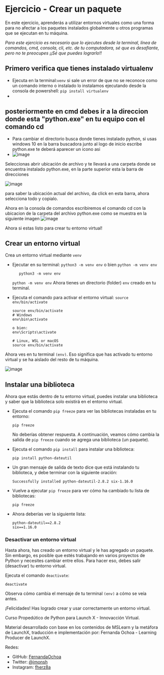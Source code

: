 # Ejercicio - Crear un paquete

En este ejercicio, aprenderás a utilizar entornos virtuales como una forma para no afectar a los paquetes instalados globalmente u otros programas que se ejecutan en tu máquina.

*Para este ejercicio es necesario que lo ejecutes desde la terminal, línea de comandos, cmd, consola, cli, etc. de tu computadora, sé que es desafíante, pero no te preocupes ¡¡Sé que puedes lograrlo!!*
## Primero verifica que tienes instalado virtualenv 

* Ejecuta en la terminal:``venv``  si sale un error de que no se reconoce como un comando interno o instalado lo instalamos ejecutando desde la consola de powershell: ``pip install virtualenv``
* 
## posteriormente en cmd debes ir a la direccion donde esta "python.exe" en tu equipo con el comando cd

* Para cambiar el directorio busca donde tienes instalado python, si usas windows 10 en la barra buscadora junto al logo de inicio escribe python.exe te deberá aparecer un icono asi
*  ![image](https://user-images.githubusercontent.com/99075419/154860417-00803c55-7465-4552-8e24-0182b7b96d10.png)

Seleccionas abrir ubicación de archivo y te llevará a una carpeta donde se encuentra instalado python.exe, en la parte superior esta la barra de direcciones

![image](https://user-images.githubusercontent.com/99075419/154860548-4991bde1-824e-48aa-800e-74c26510868b.png)

para saber la ubicación actual del archivo, da click en esta barra, ahora selecciona todo y copialo. 
 
 Ahora en la consola de comandos escribiremos el comando cd  con la ubicacion de la carpeta del archivo python.exe como se muestra en la siguiente imagen
 ![image](https://user-images.githubusercontent.com/99075419/154860683-108be036-1091-492e-b576-9c3350aeda2c.png)
 
Ahora si estas listo para crear tu entorno virtual!

## Crear un entorno virtual

Crea un entorno virtual mediante ``venv``

* Ejecutar en su terminal: ``python3 -m venv env`` o bien ``python -m venv env``

    ```
       python3 -m venv env 
    ```
    ``
    python -m venv env
    ``
    Ahora tienes un directorio (folder) ``env`` creado en tu terminal.

* Ejecuta el comando para activar el entorno virtual: ``source env/bin/activate``

    ```
    source env/bin/activate
    # Windows
    env\bin\activate
    
    o bien: 
    env\Scripts\activate

    # Linux, WSL or macOS
    source env/bin/activate
    ```

Ahora ves en tu terminal ``(env)``. Eso significa que has activado tu entorno virtual y se ha aislado del resto de tu máquina.

![image](https://user-images.githubusercontent.com/9124597/153076991-25e857c5-a910-4d54-80b9-47fce1b62147.png)

## Instalar una biblioteca

Ahora que estás dentro de tu entorno virtual, puedes instalar una biblioteca y saber que la biblioteca solo existirá en el entorno virtual.

* Ejecuta el comando ``pip freeze`` para ver las bibliotecas instaladas en tu entorno:

    ```
    pip freeze
    ```

    No deberías obtener respuesta. A continuación, veamos cómo cambia la salida de ``pip freeze`` cuando se agrega una biblioteca (un paquete).

* Ejecuta el comando ``pip install`` para instalar una biblioteca:
   ```
   pip install python-dateutil
   ```
* Un gran mensaje de salida de texto dice que está instalando tu biblioteca, y debe terminar con la siguiente oración:

    ```
    Successfully installed python-dateutil-2.8.2 six-1.16.0
    ```
* Vuelve a ejecutar ```pip freeze``` para ver cómo ha cambiado tu lista de bibliotecas:
    ```
    pip freeze
    ```
* Ahora deberías ver la siguiente lista:
    ```
    python-dateutil==2.8.2
    six==1.16.0
    ```

### Desactivar un entorno virtual

Hasta ahora, has creado un entorno virtual y le has agregado un paquete. Sin embargo, es posible que estés trabajando en varios proyectos de Python y necesites cambiar entre ellos. Para hacer eso, debes salir (desactivar) tu entorno virtual.

Ejecuta el comando ``deactivate``:
```
deactivate
```

Observa cómo cambia el mensaje de tu terminal ``(env)`` a cómo se veía antes.

¡Felicidades! Has logrado crear y usar correctamente un entorno virtual.


Curso Propedútico de Python para Launch X - Innovacción Virtual.

Material desarrollado con base en los contenidos de MSLearn y la metáfora de LaunchX, traducción e implementación por: Fernanda Ochoa - Learning Producer de LaunchX.

Redes:
* GitHub: [FernandaOchoa](https://github.com/FernandaOchoa)
* Twitter: [@imonsh](https://twitter.com/imonsh)
* Instagram: [fherz8a](https://www.instagram.com/fherz8a/)
